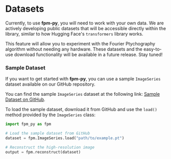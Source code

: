 # Datasets

Currently, to use **fpm-py**, you will need to work with your own data. We are actively developing public datasets that will be accessible directly within the library, similar to how Hugging Face's `transformers` library works.

This feature will allow you to experiment with the Fourier Ptychography algorithm without needing any hardware. These datasets and the easy-to-use download functionality will be available in a future release. Stay tuned!

### Sample Dataset

If you want to get started with **fpm-py**, you can use a sample `ImageSeries` dataset available on our GitHub repository.

You can find the sample `ImageSeries` dataset at the following link: [Sample Dataset on GitHub](https://github.com/rspcunningham/fpm-py/raw/main/datasets/example.pt).

To load the sample dataset, download it from GitHub and use the `load()` method provided by the `ImageSeries` class:

```python
import fpm_py as fpm

# Load the sample dataset from GitHub
dataset = fpm.ImageSeries.load("path/to/example.pt")

# Reconstruct the high-resolution image
output = fpm.reconstruct(dataset)
```
